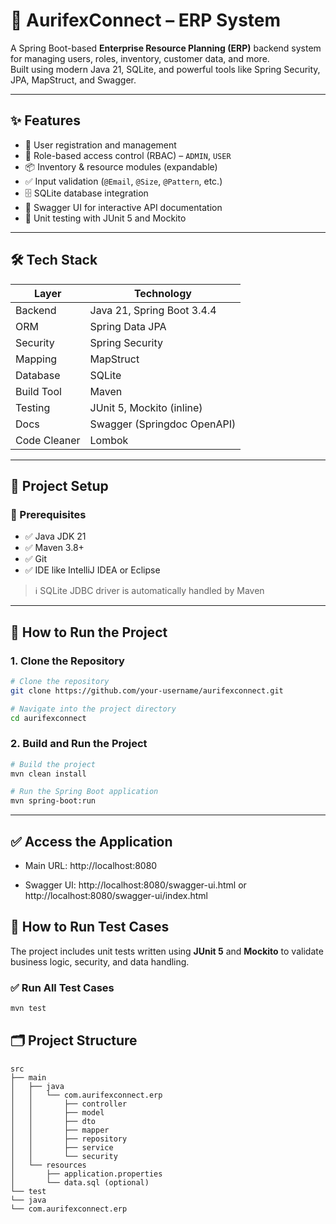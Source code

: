 # 🏢 AurifexConnect – ERP System

A Spring Boot-based **Enterprise Resource Planning (ERP)** backend system for managing users, roles, inventory, customer data, and more.  
Built using modern Java 21, SQLite, and powerful tools like Spring Security, JPA, MapStruct, and Swagger.

---

## ✨ Features

- 👤 User registration and management
- 🔐 Role-based access control (RBAC) – `ADMIN`, `USER`
- 📦 Inventory & resource modules (expandable)
- ✅ Input validation (`@Email`, `@Size`, `@Pattern`, etc.)
- 🗄️ SQLite database integration
- 📖 Swagger UI for interactive API documentation
- 🧪 Unit testing with JUnit 5 and Mockito

---

## 🛠 Tech Stack

| Layer         | Technology                       |
|---------------|----------------------------------|
| Backend       | Java 21, Spring Boot 3.4.4       |
| ORM           | Spring Data JPA                  |
| Security      | Spring Security                  |
| Mapping       | MapStruct                        |
| Database      | SQLite                           |
| Build Tool    | Maven                            |
| Testing       | JUnit 5, Mockito (inline)        |
| Docs          | Swagger (Springdoc OpenAPI)      |
| Code Cleaner  | Lombok                           |

---

## 📁 Project Setup

### 🔧 Prerequisites

- ✅ Java JDK 21
- ✅ Maven 3.8+
- ✅ Git
- ✅ IDE like IntelliJ IDEA or Eclipse

> ℹ️ SQLite JDBC driver is automatically handled by Maven

---

## 🚀 How to Run the Project

### 1. Clone the Repository

```bash
# Clone the repository
git clone https://github.com/your-username/aurifexconnect.git

# Navigate into the project directory
cd aurifexconnect
```

### 2. Build and Run the Project

```bash
# Build the project
mvn clean install

# Run the Spring Boot application
mvn spring-boot:run
```

---

## ✅ Access the Application

- Main URL: http://localhost:8080

- Swagger UI:
http://localhost:8080/swagger-ui.html
or
http://localhost:8080/swagger-ui/index.html

## 🧪 How to Run Test Cases

The project includes unit tests written using **JUnit 5** and **Mockito** to validate business logic, security, and data handling.

### ✅ Run All Test Cases

```bash
mvn test
```

## 🗂️ Project Structure
```
src
├── main
│   ├── java
│   │   └── com.aurifexconnect.erp
│   │       ├── controller
│   │       ├── model
│   │       ├── dto
│   │       ├── mapper
│   │       ├── repository
│   │       ├── service
│   │       └── security
│   └── resources
│       ├── application.properties
│       └── data.sql (optional)
└── test
└── java
└── com.aurifexconnect.erp
```
